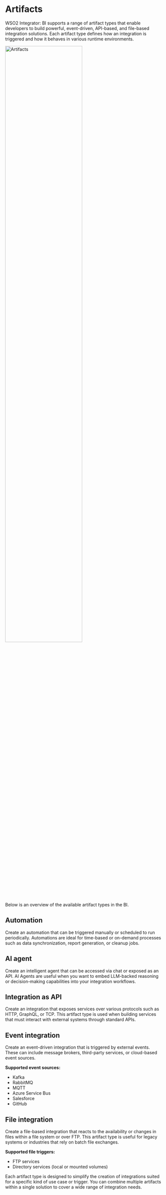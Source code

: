 # Artifacts

WSO2 Integrator: BI supports a range of artifact types that enable developers to build powerful, event-driven, API-based, and file-based integration solutions. Each artifact type defines how an integration is triggered and how it behaves in various runtime environments.

<a href="{{base_path}}/assets/img/develop/wso2-integrator-bi-artifacts/bi-artifacts.png"><img src="{{base_path}}/assets/img/develop/wso2-integrator-bi-artifacts/bi-artifacts.png" alt="Artifacts" width="70%"></a>

Below is an overview of the available artifact types in the BI.

## Automation

Create an automation that can be triggered manually or scheduled to run periodically. Automations are ideal for time-based or on-demand processes such as data synchronization, report generation, or cleanup jobs.

## AI agent

Create an intelligent agent that can be accessed via chat or exposed as an API. AI Agents are useful when you want to embed LLM-backed reasoning or decision-making capabilities into your integration workflows.

## Integration as API

Create an integration that exposes services over various protocols such as HTTP, GraphQL, or TCP. This artifact type is used when building services that must interact with external systems through standard APIs.

## Event integration

Create an event-driven integration that is triggered by external events. These can include message brokers, third-party services, or cloud-based event sources.

**Supported event sources:**

- Kafka
- RabbitMQ
- MQTT
- Azure Service Bus
- Salesforce
- GitHub

## File integration

Create a file-based integration that reacts to the availability or changes in files within a file system or over FTP. This artifact type is useful for legacy systems or industries that rely on batch file exchanges.

**Supported file triggers:**

- FTP services
- Directory services (local or mounted volumes)


Each artifact type is designed to simplify the creation of integrations suited for a specific kind of use case or trigger. You can combine multiple artifacts within a single solution to cover a wide range of integration needs.
